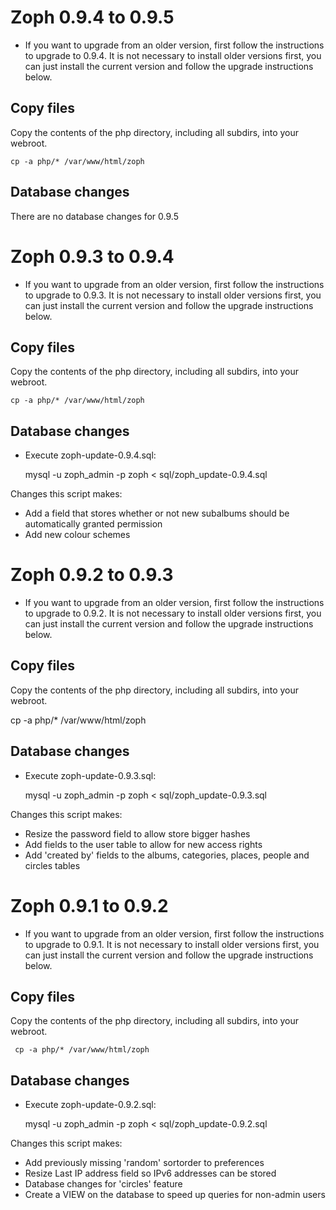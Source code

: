 Zoph 0.9.4 to 0.9.5
===================
* If you want to upgrade from an older version, first follow the instructions to upgrade to 0.9.4. It is not necessary to install older versions first, you can just install the current version and follow the upgrade instructions below.

Copy files
----------
Copy the contents of the php directory, including all subdirs, into your webroot.

    cp -a php/* /var/www/html/zoph

Database changes
----------------
There are no database changes for 0.9.5

Zoph 0.9.3 to 0.9.4
===================
* If you want to upgrade from an older version, first follow the instructions to upgrade to 0.9.3. It is not necessary to install older versions first, you can just install the current version and follow the upgrade instructions below.

Copy files
----------
Copy the contents of the php directory, including all subdirs, into your webroot.

    cp -a php/* /var/www/html/zoph

Database changes
----------------
* Execute zoph-update-0.9.4.sql:

    mysql -u zoph_admin -p zoph < sql/zoph_update-0.9.4.sql

Changes this script makes:

* Add a field that stores whether or not new subalbums should be automatically granted permission
* Add new colour schemes

Zoph 0.9.2 to 0.9.3
===================
* If you want to upgrade from an older version, first follow the instructions to upgrade to 0.9.2. It is not necessary to install older versions first, you can just install the current version and follow the upgrade instructions below.

Copy files
----------

Copy the contents of the php directory, including all subdirs, into your webroot.

cp -a php/* /var/www/html/zoph

Database changes
----------------
* Execute zoph-update-0.9.3.sql:

    mysql -u zoph_admin -p zoph < sql/zoph_update-0.9.3.sql

Changes this script makes:

* Resize the password field to allow store bigger hashes
* Add fields to the user table to allow for new access rights
* Add 'created by' fields to the albums, categories, places, people and circles tables

Zoph 0.9.1 to 0.9.2
===================
* If you want to upgrade from an older version, first follow the instructions to upgrade to 0.9.1. It is not necessary to install older versions first, you can just install the current version and follow the upgrade instructions below.

Copy files
----------
Copy the contents of the php directory, including all subdirs, into your webroot. 

     cp -a php/* /var/www/html/zoph

Database changes
----------------
* Execute zoph-update-0.9.2.sql:

    mysql -u zoph_admin -p zoph < sql/zoph_update-0.9.2.sql

Changes this script makes:

* Add previously missing 'random' sortorder to preferences
* Resize Last IP address field so IPv6 addresses can be stored
* Database changes for 'circles' feature
* Create a VIEW on the database to speed up queries for non-admin users
